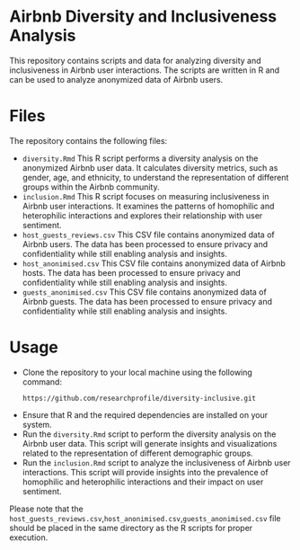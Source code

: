 # Airbnb Diversity and Inclusiveness Analysis
This repository contains scripts and data for analyzing diversity and inclusiveness in Airbnb user interactions. The scripts are written in R and can be used to analyze anonymized data of Airbnb users.

# Files
The repository contains the following files:
* `diversity.Rmd` This R script performs a diversity analysis on the anonymized Airbnb user data. It calculates diversity metrics, such as gender, age, and ethnicity, to understand the representation of different groups within the Airbnb community.
* `inclusion.Rmd` This R script focuses on measuring inclusiveness in Airbnb user interactions. It examines the patterns of homophilic and heterophilic interactions and explores their relationship with user sentiment.
* `host_guests_reviews.csv` This CSV file contains anonymized data of Airbnb users. The data has been processed to ensure privacy and confidentiality while still enabling analysis and insights.
* `host_anonimised.csv` This CSV file contains anonymized data of Airbnb hosts. The data has been processed to ensure privacy and confidentiality while still enabling analysis and insights.
* `guests_anonimised.csv` This CSV file contains anonymized data of Airbnb guests. The data has been processed to ensure privacy and confidentiality while still enabling analysis and insights.



# Usage

-  Clone the repository to your local machine using the following command:
   ```
   https://github.com/researchprofile/diversity-inclusive.git  
   ```
- Ensure that R and the required dependencies are installed on your system.
- Run the `diversity.Rmd` script to perform the diversity analysis on the Airbnb user data. This script will generate insights and visualizations related to the representation of different demographic groups.
- Run the `inclusion.Rmd` script to analyze the inclusiveness of Airbnb user interactions. This script will provide insights into the prevalence of homophilic and heterophilic interactions and their impact on user sentiment.

Please note that the `host_guests_reviews.csv`,`host_anonimised.csv`,`guests_anonimised.csv` file should be placed in the same directory as the R scripts for proper execution.
